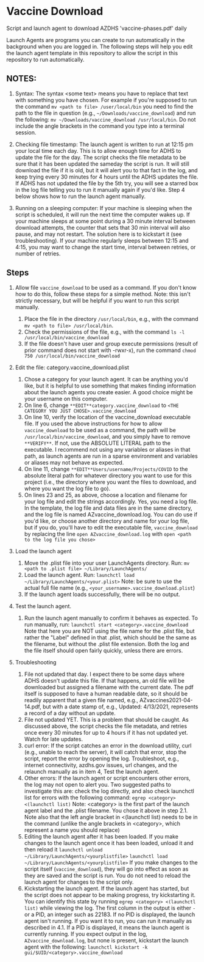 # Vaccine Download

Script and launch agent to download AZDHS 'vaccine-phases.pdf' daily

Launch Agents are programs you can create to run automatically in the background
when you are logged in. The following steps will help you edit the launch agent
template in this repository to allow the script in this repository to run
automatically.

## NOTES:

1. Syntax: The syntax \<some text\> means you have to replace that text with 
something you have chosen. For example if you're supposed to run the command
`mv <path to file> /user/local/bin` you need to find the path to the file in
question (e.g., `~/Downloads/vaccine_download`) and run the following:
`mv ~/Downloads/vaccine_download /usr/local/bin`. Do not include the angle
brackets in the command you type into a terminal session.

2. Checking file timestamp: The launch agent is written to run at 12:15 pm your
local time each day. This is to allow enough time for ADHS to update the file for
the day. The script checks the file metadata to be sure that it has been updated 
the sameday the script is run. It will still download the file if it is old, but 
it will alert you to that fact in the log, and keep trying every 30 minutes for 
4 hours until the ADHS updates the file. If ADHS has not updated the file by the
5th try, you will see a starred box in the log file telling you to run it
manually again if you'd like. Step 4 below shows how to run the launch agent
manually.

3. Running on a sleeping computer: If your machine is sleeping when the script is 
scheduled, it will run the next time the computer wakes up. If your machine 
sleeps at some point during a 30 minute interval between download attempts, the 
counter that sets that 30 min interval will also pause, and may not restart. The
solution here is to kickstart it (see troubleshooting). If your machine regularly
sleeps between 12:15 and 4:15, you may want to change the start time, interval
between retries, or number of retries.


## Steps

1. Allow file `vaccine_download` to be used as a command. If you don't know how
to do this, follow these steps for a simple method. Note: this isn't strictly
necessary, but will be helpful if you want to run this script manually.
    1. Place the file in the directory `/usr/local/bin`, e.g., with the command
    `mv <path to file> /usr/local/bin`.
    2. Check the permissions of the file, e.g., with the command
    `ls -l /usr/local/bin/vaccine_download`
    3. If the file doesn't have user and group execute permissions (result of
    prior command does not start with -rwxr-x), run the command
    `chmod 750 /usr/local/bin/vaccine_download`
    
2. Edit the file: category.vaccine_download.plist
    1. Chose a category for your launch agent. It can be anything you'd like,
    but it is helpful to use something that makes finding information about the
    launch agents you create easier. A good choice might be your username on
    this computer.
    2. On line 6, change `**EDIT**category.vaccine_download` to
    `<THE CATEGORY YOU JUST CHOSE>.vaccine_download`
    3. On line 10, verify the location of the vaccine_download executable file.
    If you used the above instructions for how to allow `vaccine_download` to be
    used as a command, the path will be `/usr/local/bin/vaccine_download`, and
    you simply have to remove `**VERIFY**`. If not, use the ABSOLUTE LITERAL
    path to the executable. I recommend not using any variables or aliases in
    that path, as launch agents are run in a sparse environment and variables or
    aliases may not behave as expected.
    4. On line 11, change `**EDIT**Users/username/Projects/COVID` to the
    absolute literal path for whatever directory you want to use for this
    project (i.e., the directory where you want the files to download, and where
    you want the log file to go).
    5. On lines 23 and 25, as above, choose a location and filename for your log
    file and edit the strings accordingly. Yes, you need a log file. In the
    template, the log file and data files are in the same directory, and the log
    file is named AZvaccine_download.log. You can do use if you'd like, or
    choose another directory and name for your log file, but if you do, you'll
    have to edit the executable file, `vaccine_download` by replacing the line
    `open AZvaccine_download.log` with `open <path to the log file you chose>`
    
3. Load the launch agent
    1. Move the .plist file into your user LaunchAgents directory. Run:
    `mv <path to .plist file> ~/Library/LaunchAgents/`
    2. Load the launch agent. Run:
    `launchctl load ~/Library/LaunchAgents/<your.plist>` Note: be sure to use
    the actual full file name (e.g., `<your_username>.vaccine_download.plist`)
    3. If the launch agent loads successfully, there will be no output.
    
4. Test the launch agent.
    1. Run the launch agent manually to confirm it behaves as expected. To run
    manually, run:
    `launchctl start <category>.vaccine_download`
    Note that here you are NOT using the file name for the .plist file, but
    rather the "Label" defined in that .plist, which should be the same as the
    filename, but without the .plist file extension. Both the log and the file
    itself should open fairly quickly, unless there are errors.
    
5. Troubleshooting
    1. File not updated that day. I expect there to be some days where ADHS
    doesn't update this file. If that happens, an old file will be downloaded
    but assigned a filename with the current date. The pdf itself is supposed to
    have a human readable date, so it should be readily apparent that a given
    file named, e.g., AZvaccines2021-04-14.pdf, but with a date stamp of, e.g.,
    Updated: 4/13/2021, represents a record of a day without an update.
    2. File not updated YET. This is a problem that should be caught. As
    discussed above, the script checks the file metadata, and retries once every
    30 minutes for up to 4 hours if it has not updated yet. Watch for late
    updates.
    3. curl error: If the script catches an error in the download utility, curl
    (e.g., unable to reach the server), it will catch that error, stop the
    script, report the error by opening the log. Troubleshoot, e.g., internet
    connectivity, azdhs.gov issues, url changes, and the relaunch manually as in
    item 4, Test the launch agent.
    4. Other errors: If the launch agent or script encounters other errors, the
    log may not open to alert you. Two suggested paths to investigate this are:
    check the log directly, and also check launchctl list for errors with the
    following command:
    `egrep <category> <(launchctl list)`
    Note: \<category\> is the first part of the launch agent label and the .plist
    filename. You chose it above in step 2.1. Note also that the left angle
    bracket in \<(launchctl list) needs to be in the command (unlike the angle
    brackets in \<category\>, which represent a name you should replace)
    5. Editing the launch agent after it has been loaded. If you make changes
    to the launch agent once it has been loaded, unload it and then reload it
    `launchctl unload ~/Library/LaunchAgents/<yourplistfile>`
    `launchctl load ~/Library/LaunchAgents/<yourplistfile>`
    If you make changes to the script itself (`vaccine_download`), they will
    go into effect as soon as they are saved and the script is run. You do not
    need to reload the launch agent for changes to the script only.
    6. Kickstarting the launch agent. If the launch agent has started, but the 
    script does not appear to be making progress, try kickstarting it. You can 
    identify this state by running `egrep <category> <(launchctl list)` while
    viewing the log. The first column in the output is either `-` or a PID, an 
    integer such as 22183. If no PID is displayed, the launch agent isn't 
    running. If you want it to run, you can run it manually as described in 4.1.
    If a PID is displayed, it means the launch agent is currently running. If 
    you expect output in the log, `AZvaccine_download.log`, but none is present, 
    kickstart the launch agent with the following:
    `launchctl kickstart -k gui/$UID/<category>.vaccine_download` 
